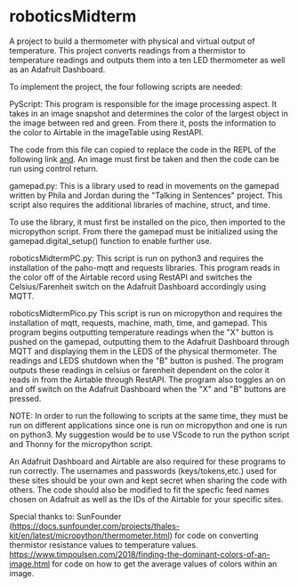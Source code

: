 # roboticsMidterm
A project to build a thermometer with physical and virtual output of temperature. This project converts readings from a thermistor to temperature readings and outputs them into a ten LED thermometer as well as an Adafruit Dashboard.  

To implement the project, the four following scripts are needed:

PyScript:
  This program is responsible for the image processing aspect. It takes in an image snapshot and determines the color of the largest object in the image between red and green. 
  From there it, posts the information to the color to Airtable in the imageTable using RestAPI.
  
  The code from this file can copied to replace the code in the REPL of the following link [and](https://chrisrogers.pyscriptapps.com/me35-midterm/latest/). An image must first be 
  taken and then the code can be run using control return. 

gamepad.py:
  This is a library used to read in movements on the gamepad written by Phila and Jordan during the "Talking in Sentences" project. This script also requires the additional 
  libraries of machine, struct, and time.
  
  To use the library, it must first be installed on the pico, then imported to the micropython script. From there the gamepad must be initialized using the gamepad.digital_setup() 
  function to enable further use.

roboticsMidtermPC.py:
  This script is run on python3 and requires the installation of the paho-mqtt and requests libraries. This program reads in the color off of the Airtable record using RestAPI and 
  switches the Celsius/Farenheit switch on the Adafruit Dashboard accordingly using MQTT.

roboticsMidtermPico.py
  This script is run on micropython and requires the installation of mqtt, requests, machine, math, time, and gamepad. This program begins outputting temperature readings when 
  the "X" button is pushed on the gamepad, outputting them to the Adafruit Dashboard through MQTT and displaying them in the LEDS of the physical thermometer. The readings and 
  LEDS shutdown when the "B" button is pushed. The program outputs these readings in celsius or farenheit dependent on the color it reads in from the Airtable through RestAPI. The
  program also toggles an on and off switch on the Adafruit Dashboard when the "X" and "B" buttons are pressed. 

NOTE: In order to run the following to scripts at the same time, they must be run on different applications since one is run on micropython and one is run on python3. My 
suggestion would be to use VScode to run the python script and Thonny for the micropython script.

An Adafruit Dashboard and Airtable are also required for these programs to run correctly. The usernames and passwords (keys/tokens,etc.) used for these sites should be your own 
and kept secret when sharing the code with others. The code should also be modified to fit the specfic feed names chosen on Adafruit as well as the IDs of the Airtable for your 
specific sites. 

Special thanks to:
  SunFounder (https://docs.sunfounder.com/projects/thales-kit/en/latest/micropython/thermometer.html) for code on converting thermistor resistance values to temperature values.
  https://www.timpoulsen.com/2018/finding-the-dominant-colors-of-an-image.html for code on how to get the average values of colors within an image.
  
